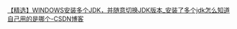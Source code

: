 [【精选】WINDOWS安装多个JDK，并随意切换JDK版本_安装了多个jdk怎么知道自己用的是哪个-CSDN博客](https://blog.csdn.net/weixin_41753664/article/details/121633553?ops_request_misc=&request_id=&biz_id=102&utm_term=假定我在windows电脑上安装了多个版本的JDK，如何查看&utm_medium=distribute.pc_search_result.none-task-blog-2~all~sobaiduweb~default-1-121633553.nonecase&spm=1018.2226.3001.4187)